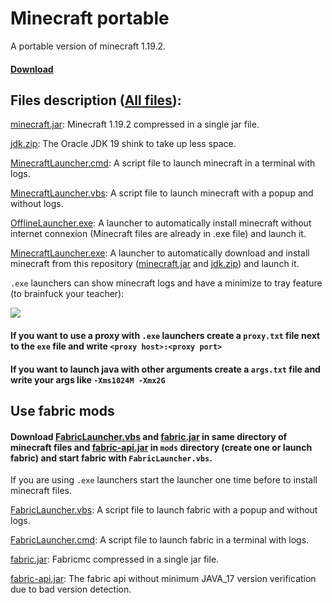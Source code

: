 # Minecraft portable

A portable version of minecraft 1.19.2.

#### [Download](https://github.com/chtibizoux/minecraft-portable/releases/download/v1.0.0/MinecraftLauncher.exe)

## Files description ([All files](https://github.com/chtibizoux/minecraft-portable/releases/tag/v1.0.0)):

[minecraft.jar](https://github.com/chtibizoux/minecraft-portable/releases/download/v1.0.0/minecraft.jar): Minecraft 1.19.2 compressed in a single jar file.

[jdk.zip](https://github.com/chtibizoux/minecraft-portable/releases/download/v1.0.0/jdk.zip): The Oracle JDK 19 shink to take up less space.

[MinecraftLauncher.cmd](https://github.com/chtibizoux/minecraft-portable/releases/download/v1.0.0/MinecraftLauncher.cmd): A script file to launch minecraft in a terminal with logs.

[MinecraftLauncher.vbs](https://github.com/chtibizoux/minecraft-portable/releases/download/v1.0.0/MinecraftLauncher.vbs): A script file to launch minecraft with a popup and without logs.

[OfflineLauncher.exe](https://github.com/chtibizoux/minecraft-portable/releases/download/v1.0.0/OfflineLauncher.exe): A launcher to automatically install minecraft without internet connexion (Minecraft files are already in .exe file) and launch it.

[MinecraftLauncher.exe](https://github.com/chtibizoux/minecraft-portable/releases/download/v1.0.0/MinecraftLauncher.exe): A launcher to automatically download and install minecraft from this repository ([minecraft.jar](https://github.com/chtibizoux/minecraft-portable/releases/download/v1.0.0/minecraft.jar) and [jdk.zip](https://github.com/chtibizoux/minecraft-portable/releases/download/v1.0.0/jdk.zip)) and launch it.

`.exe` launchers can show minecraft logs and have a minimize to tray feature (to brainfuck your teacher):

![](https://github.com/chtibizoux/minecraft-portable/raw/main/minimizeToTray.gif)

#### If you want to use a proxy with `.exe` launchers create a `proxy.txt` file next to the `exe` file and write `<proxy host>:<proxy port>`

#### If you want to launch java with other arguments create a `args.txt` file and write your args like `-Xms1024M -Xmx2G`

## Use fabric mods

#### Download [FabricLauncher.vbs](https://github.com/chtibizoux/minecraft-portable/releases/download/v1.0.0/FabricLauncher.vbs) and [fabric.jar](https://github.com/chtibizoux/minecraft-portable/releases/download/v1.0.0/fabric.jar) in same directory of minecraft files and [fabric-api.jar](https://github.com/chtibizoux/minecraft-portable/releases/download/v1.0.0/fabric-api.jar) in `mods` directory (create one or launch fabric) and start fabric with `FabricLauncher.vbs`.

If you are using `.exe` launchers start the launcher one time before to install minecraft files.

[FabricLauncher.vbs](https://github.com/chtibizoux/minecraft-portable/releases/download/v1.0.0/FabricLauncher.vbs): A script file to launch fabric with a popup and without logs.

[FabricLauncher.cmd](https://github.com/chtibizoux/minecraft-portable/releases/download/v1.0.0/MinecraftLauncher.cmd): A script file to launch fabric in a terminal with logs.

[fabric.jar](https://github.com/chtibizoux/minecraft-portable/releases/download/v1.0.0/fabric.jar): Fabricmc compressed in a single jar file.

[fabric-api.jar](https://github.com/chtibizoux/minecraft-portable/releases/download/v1.0.0/fabric-api.jar): The fabric api without minimum JAVA_17 version verification due to bad version detection.
